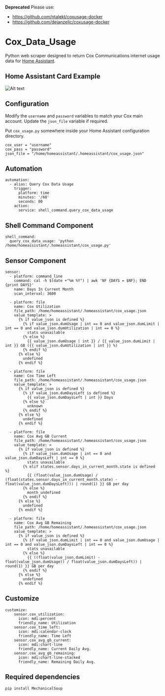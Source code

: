 **Deprecated** Please use: 
* https://github.com/ntalekt/coxusage-docker 
* https://github.com/dejanzelic/coxusage-docker

Cox_Data_Usage
==============
Python web scraper designed to return Cox Communications internet usage data for [Home Assistant](https://home-assistant.io/).

Home Assistant Card Example
---------
![Alt text](/img/HA_Example.JPG?raw=true)

Configuration
---------
Modify the `username` and `password` variables to match your Cox main account. Update the `json_file` variable if required.

Put `cox_usage.py` somewhere inside your Home Assistant configuration directory.

```
cox_user = "username"
cox_pass = "password"
json_file = "/home/homeassistant/.homeassistant/cox_usage.json"
```
Automation
-----
```
automation:
  - alias: Query Cox Data Usage
    trigger:
      platform: time
      minutes: '/60'
      seconds: 00
    action:
      service: shell_command.query_cox_data_usage
```
Shell Command Component
-----
```
shell_command:
  query_cox_data_usage: 'python /home/homeassistant/.homeassistant/cox_usage.py'
```
Sensor Component
-----
```
sensor:
  - platform: command_line
    command: cal -h $(date +"%m %Y") | awk 'NF {DAYS = $NF}; END {print DAYS}'
    name: Days In Current Month
    scan_interval: 3600

  - platform: file
    name: Cox Utilization
    file_path: /home/homeassistant/.homeassistant/cox_usage.json
    value_template: >
      {% if value_json is defined %}
        {% if value_json.dumUsage | int == 0 and value_json.dumLimit | int == 0 and value_json.dumUtilization | int == 0 %}
          stats unavailable
        {% else %}
          {{ value_json.dumUsage | int }} / {{ value_json.dumLimit | int }} GB ({{ value_json.dumUtilization | int }} %)
        {% endif %}
      {% else %}
        undefined
      {% endif %}

  - platform: file
    name: Cox Time Left
    file_path: /home/homeassistant/.homeassistant/cox_usage.json
    value_template: >
      {% if value_json is defined %}
        {% if value_json.dumDaysLeft is defined %}
          {{ value_json.dumDaysLeft | int }} Days
        {% else %}
          unknown
        {% endif %}
      {% else %}
        undefined
      {% endif %}

  - platform: file
    name: Cox Avg GB Current
    file_path: /home/homeassistant/.homeassistant/cox_usage.json
    value_template: >
      {% if value_json is defined %}
        {% if value_json.dumUsage | int == 0 and value_json.dumDaysLeft | int == 0 %}
          stats unavailable
        {% elif states.sensor.days_in_current_month.state is defined %}
          {{ (float(value_json.dumUsage) / (float(states.sensor.days_in_current_month.state) - float(value_json.dumDaysLeft))) | round(1) }} GB per day
        {% else %}
          month_undefined
        {% endif %}
      {% else %}
        undefined
      {% endif %}

  - platform: file
    name: Cox Avg GB Remaining
    file_path: /home/homeassistant/.homeassistant/cox_usage.json
    value_template: >
      {% if value_json is defined %}
        {% if value_json.dumLimit | int == 0 and value_json.dumUsage | int == 0 and value_json.dumDaysLeft | int == 0 %}
          stats unavailable
        {% else %}
          {{ ((float(value_json.dumLimit) - float(value_json.dumUsage)) / float(value_json.dumDaysLeft)) | round(1) }} GB per day
        {% endif %}
      {% else %}
        undefined
      {% endif %}
```
Customize
-----
```
customize:
    sensor.cox_utilization:
      icon: mdi:percent
      friendly_name: Utilization
    sensor.cox_time_left:
      icon: mdi:calendar-clock
      friendly_name: Time Left
    sensor.cox_avg_gb_current:
      icon: mdi:chart-line
      friendly_name: Current Daily Avg.
    sensor.cox_avg_gb_remaining:
      icon: mdi:chart-line-stacked
      friendly_name: Remaining Daily Avg.
```

Required dependencies
-----
```
pip install MechanicalSoup
```
